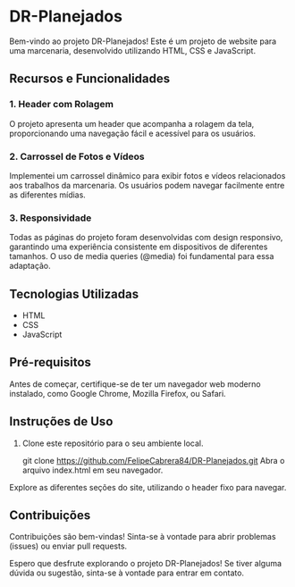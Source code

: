 
# DR-Planejados

Bem-vindo ao projeto DR-Planejados! Este é um projeto de website para uma marcenaria, desenvolvido utilizando HTML, CSS e JavaScript.

## Recursos e Funcionalidades

### 1. Header com Rolagem

O projeto apresenta um header que acompanha a rolagem da tela, proporcionando uma navegação fácil e acessível para os usuários.

### 2. Carrossel de Fotos e Vídeos

Implementei um carrossel dinâmico para exibir fotos e vídeos relacionados aos trabalhos da marcenaria. Os usuários podem navegar facilmente entre as diferentes mídias.

### 3. Responsividade

Todas as páginas do projeto foram desenvolvidas com design responsivo, garantindo uma experiência consistente em dispositivos de diferentes tamanhos. O uso de media queries (@media) foi fundamental para essa adaptação.

## Tecnologias Utilizadas

- HTML
- CSS
- JavaScript

## Pré-requisitos

Antes de começar, certifique-se de ter um navegador web moderno instalado, como Google Chrome, Mozilla Firefox, ou Safari.

## Instruções de Uso

1. Clone este repositório para o seu ambiente local.

   git clone https://github.com/FelipeCabrera84/DR-Planejados.git
Abra o arquivo index.html em seu navegador.

Explore as diferentes seções do site, utilizando o header fixo para navegar.

## Contribuições
Contribuições são bem-vindas! Sinta-se à vontade para abrir problemas (issues) ou enviar pull requests.

Espero que desfrute explorando o projeto DR-Planejados! Se tiver alguma dúvida ou sugestão, sinta-se à vontade para entrar em contato.

